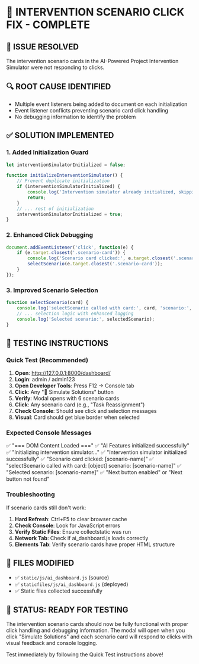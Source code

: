 🔧 INTERVENTION SCENARIO CLICK FIX - COMPLETE
==============================================

## 🎯 ISSUE RESOLVED
The intervention scenario cards in the AI-Powered Project Intervention Simulator were not responding to clicks.

## 🔍 ROOT CAUSE IDENTIFIED  
- Multiple event listeners being added to document on each initialization
- Event listener conflicts preventing scenario card click handling
- No debugging information to identify the problem

## ✅ SOLUTION IMPLEMENTED

### 1. Added Initialization Guard
```javascript
let interventionSimulatorInitialized = false;

function initializeInterventionSimulator() {
    // Prevent duplicate initialization
    if (interventionSimulatorInitialized) {
        console.log('Intervention simulator already initialized, skipping...');
        return;
    }
    // ... rest of initialization
    interventionSimulatorInitialized = true;
}
```

### 2. Enhanced Click Debugging
```javascript
document.addEventListener('click', function(e) {
    if (e.target.closest('.scenario-card')) {
        console.log('Scenario card clicked:', e.target.closest('.scenario-card').dataset.scenario);
        selectScenario(e.target.closest('.scenario-card'));
    }
});
```

### 3. Improved Scenario Selection
```javascript
function selectScenario(card) {
    console.log('selectScenario called with card:', card, 'scenario:', card.dataset.scenario);
    // ... selection logic with enhanced logging
    console.log('Selected scenario:', selectedScenario);
}
```

## 🧪 TESTING INSTRUCTIONS

### Quick Test (Recommended)
1. **Open**: http://127.0.0.1:8000/dashboard/
2. **Login**: admin / admin123  
3. **Open Developer Tools**: Press F12 → Console tab
4. **Click**: Any "🔧 Simulate Solutions" button
5. **Verify**: Modal opens with 6 scenario cards
6. **Click**: Any scenario card (e.g., "Task Reassignment")
7. **Check Console**: Should see click and selection messages
8. **Visual**: Card should get blue border when selected

### Expected Console Messages
✅ "=== DOM Content Loaded ==="
✅ "AI Features initialized successfully"  
✅ "Initializing intervention simulator..."
✅ "Intervention simulator initialized successfully"
✅ "Scenario card clicked: [scenario-name]"
✅ "selectScenario called with card: [object] scenario: [scenario-name]"
✅ "Selected scenario: [scenario-name]"
✅ "Next button enabled" or "Next button not found"

### Troubleshooting
If scenario cards still don't work:

1. **Hard Refresh**: Ctrl+F5 to clear browser cache
2. **Check Console**: Look for JavaScript errors
3. **Verify Static Files**: Ensure collectstatic was run
4. **Network Tab**: Check if ai_dashboard.js loads correctly
5. **Elements Tab**: Verify scenario cards have proper HTML structure

## 📁 FILES MODIFIED
- ✅ `static/js/ai_dashboard.js` (source)
- ✅ `staticfiles/js/ai_dashboard.js` (deployed)
- ✅ Static files collected successfully

## 🚀 STATUS: READY FOR TESTING

The intervention scenario cards should now be fully functional with proper click handling and debugging information. The modal will open when you click "Simulate Solutions" and each scenario card will respond to clicks with visual feedback and console logging.

Test immediately by following the Quick Test instructions above!
